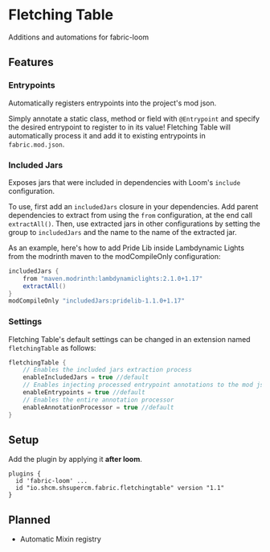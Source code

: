 # Fletching Table
Additions and automations for fabric-loom

## Features
### Entrypoints
Automatically registers entrypoints into the project's mod json.

Simply annotate a static class, method or field with `@Entrypoint` and specify the desired entrypoint to register to in its value!
Fletching Table will automatically process it and add it to existing entrypoints in `fabric.mod.json`.

### Included Jars
Exposes jars that were included in dependencies with Loom's `include` configuration.

To use, first add an `includedJars` closure in your dependencies. 
Add parent dependencies to extract from using the `from` configuration, at the end call `extractAll()`.
Then, use extracted jars in other configurations by setting the group to `includedJars` and the name to the name of the extracted jar.

As an example, here's how to add Pride Lib inside Lambdynamic Lights from the modrinth maven to the modCompileOnly configuration:
```groovy
includedJars {
    from "maven.modrinth:lambdynamiclights:2.1.0+1.17"
    extractAll()
}
modCompileOnly "includedJars:pridelib-1.1.0+1.17"
```

### Settings
Fletching Table's default settings can be changed in an extension named `fletchingTable` as follows:
```groovy
fletchingTable {
    // Enables the included jars extraction process
    enableIncludedJars = true //default
    // Enables injecting processed entrypoint annotations to the mod json
    enableEntrypoints = true //default
    // Enables the entire annotation processor
    enableAnnotationProcessor = true //default
}
```


## Setup
Add the plugin by applying it **after loom**.
```
plugins {
  id 'fabric-loom' ...
  id "io.shcm.shsupercm.fabric.fletchingtable" version "1.1"
}
```

## Planned
 - Automatic Mixin registry
